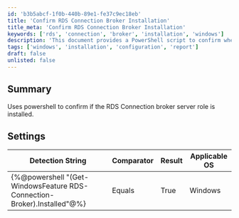 ```yaml
---
id: 'b3b5abcf-1f0b-440b-89e1-fe37c9ec18eb'
title: 'Confirm RDS Connection Broker Installation'
title_meta: 'Confirm RDS Connection Broker Installation'
keywords: ['rds', 'connection', 'broker', 'installation', 'windows']
description: 'This document provides a PowerShell script to confirm whether the RDS Connection Broker server role is installed on a Windows operating system. It includes a detection string and settings for verifying the installation status.'
tags: ['windows', 'installation', 'configuration', 'report']
draft: false
unlisted: false
---
```

## Summary

Uses powershell to confirm if the RDS Connection broker server role is installed.

## Settings

| Detection String                                        | Comparator | Result | Applicable OS |
|--------------------------------------------------------|------------|--------|----------------|
| {%@powershell "(Get-WindowsFeature RDS-Connection-Broker).Installed"@%} | Equals     | True   | Windows        |







